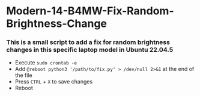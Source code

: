 # Modern-14-B4MW-Fix-Random-Brightness-Change

### This is a small script to add a fix for random brightness changes in this specific laptop model in Ubuntu 22.04.5

* Execute `sudo crontab -e`
* Add `@reboot python3 '/path/to/fix.py' > /dev/null 2>&1` at the end of the file
* Press `CTRL` + `X` to save changes
* Reboot

